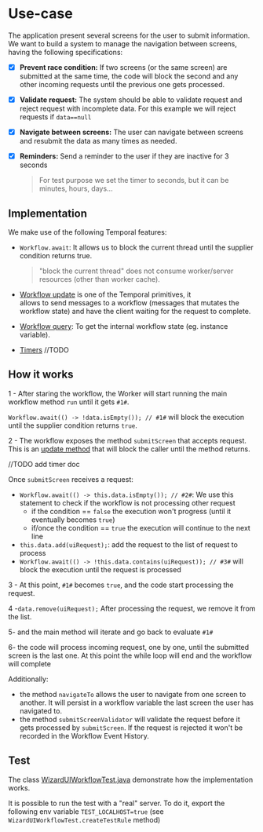 # Use-case

The application present several screens for the user to submit information. We want to build a system to manage
the navigation between screens, having the following specifications:
- [x] **Prevent race condition:** If two screens (or the same screen) are submitted at the same time, the code will block 
the second and any other incoming requests until the previous one gets processed.
- [x] **Validate request:** The system should be able to validate request and reject request with incomplete data. For this 
example we will reject requests if `data==null`
- [x] **Navigate between screens:** The user can navigate between screens and resubmit the data as many times as needed.
- [x] **Reminders:** Send a reminder to the user if they are inactive for 3 seconds 
    > For test purpose we set the timer to seconds, but it can be minutes, hours, days...


## Implementation

We make use of the following Temporal features:

- `Workflow.await`: It allows us to block the current thread until the supplier condition returns true.

  > "block the current thread" does not consume worker/server resources (other than worker cache).

- [Workflow update](https://docs.temporal.io/workflows#update) is one of the Temporal primitives, it  
allows to send messages to a workflow (messages that mutates the workflow state) and have the client waiting for the 
request to complete.

- [Workflow query](https://docs.temporal.io/workflows#query): To get the internal workflow state (eg. instance variable).

- [Timers](https://docs.temporal.io/dev-guide/java/features#timers) //TODO

## How it works

1 - After staring the workflow, the Worker will start running the main workflow method `run` until it gets `#1#`.

`Workflow.await(() -> !data.isEmpty()); // #1#` will block the execution until the supplier condition returns `true`.

2 - The workflow exposes the method `submitScreen` that accepts request. This is an [update method](https://docs.temporal.io/workflows#update) 
that will block the caller until the method returns.

//TODO add timer doc

Once `submitScreen` receives a request:
  - `Workflow.await(() -> this.data.isEmpty()); // #2#`: We use this statement to check if the workflow is not processing other request 
    - if the condition == `false` the execution won't progress (until it eventually becomes `true`) 
    - if/once the condition == `true` the execution will continue to the next line
  - `this.data.add(uiRequest);`: add the request to the list of request to process
  - `Workflow.await(() -> !this.data.contains(uiRequest)); // #3#` will block the execution until the request is processed 

3 - At this point, `#1#` becomes `true`, and the code start processing the request.

4 -`data.remove(uiRequest);` After processing the request, we remove it from the list.

5- and the main method will iterate and go back to evaluate `#1#`

6- the code will process incoming request, one by one, until the submitted screen is the last one. 
At this point the while loop will end and the workflow will complete

Additionally:
- the method `navigateTo` allows the user to navigate from one screen to another. It will persist in a workflow variable the last
screen the user has navigated to.
- the method `submitScreenValidator` will validate the request
before it gets processed by `submitScreen`. If the request is rejected 
it won't be recorded in the Workflow Event History.


## Test

The class [WizardUIWorkflowTest.java](WizardUIWorkflowTest.java) demonstrate how the implementation works. 

It is possible to run the test with a "real" server. To do it, export the following env variable `TEST_LOCALHOST=true` 
(see `WizardUIWorkflowTest.createTestRule` method)